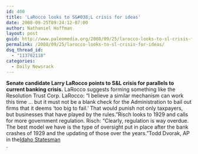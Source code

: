 ```yaml
---
id: 400
title: 'LaRocco looks to S&#038;L crisis for ideas'
date: 2008-09-25T09:24:12-07:00
author: Nathaniel Hoffman
layout: post
guid: http://www.paleomedia.org/2008/09/25/larocco-looks-to-sl-crisis-for-ideas/
permalink: /2008/09/25/larocco-looks-to-sl-crisis-for-ideas/
dsq_thread_id:
  - "113782118"
categories:
  - Daily Newsrack
---
```

**Senate candidate Larry LaRocco points to S&L crisis for parallels to current banking crisis.** LaRocco suggests forming something like the Resolution Trust Corp. LaRocco: “I believe a similar mechanism can work this time &#8230; but it must not be a blank check for the Administration to bail out firms that it deems ‘too big to fail.’ That would punish not only taxpayers, but businesses that have played by the rules.”Risch looks to 1929 and calls for more government regulation. Risch: &#8220;Clearly, regulation is way overdue. The best model we have is the type of oversight put in place after the bank crashes of 1929 and the updating of those over the years.&#8221;Todd Dvorak, AP in the[Idaho Statesman  
](http://www.idahostatesman.com/244/story/513993.html) .